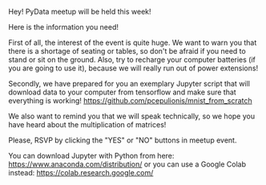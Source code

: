 Hey! PyData meetup will be held this week!

Here is the information you need!

First of all, the interest of the event is quite huge. We want to warn you that there is a shortage of seating or tables, so don't be afraid if you need to stand or sit on the ground. Also, try to recharge your computer batteries (if you are going to use it), because we will really run out of power extensions!

Secondly, we have prepared for you an exemplary Jupyter script that will download data to your computer from tensorflow and make sure that everything is working! https://github.com/pcepulionis/mnist_from_scratch

We also want to remind you that we will speak technically, so we hope you have heard about the multiplication of matrices!

Please, RSVP by clicking the "YES" or "NO" buttons in meetup event.

You can download Jupyter with Python from here: https://www.anaconda.com/distribution/ or you can use a Google Colab instead: https://colab.research.google.com/
